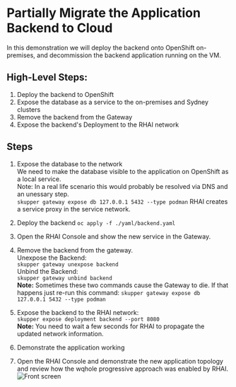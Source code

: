 # Partially Migrate the Application Backend to Cloud

In this demonstration we will deploy the backend onto OpenShift on-premises, and decommission the backend application running on the VM.

## High-Level Steps:
1. Deploy the backend to OpenShift
2. Expose the database as a service to the on-premises and Sydney clusters
3. Remove the backend from the Gateway
4. Expose the backend's Deployment to the RHAI network

## Steps

1. Expose the database to the network  
We need to make the database visible to the application on OpenShift as a local service.  
Note: In a real life scenario this would probably be resolved via DNS and an unessary step.  
```skupper gateway expose db 127.0.0.1 5432 --type podman```
RHAI creates a service proxy in the service network.

2. Deploy the backend
   ```oc apply -f ./yaml/backend.yaml```

3. Open the RHAI Console and show the new service in the Gateway.

4. Remove the backend from the gateway.  
Unexpose the Backend:  
```skupper gateway unexpose backend```  
Unbind the Backend:  
  ```skupper gateway unbind backend```  
**Note:** Sometimes these two commands cause the Gateway to die. If that happens just re-run this command: ```skupper gateway expose db 127.0.0.1 5432 --type podman```  

4. Expose the backend to the RHAI network:  
   ```skupper expose deployment backend --port 8080```  
   **Note:** You need to wait a few seconds for RHAI to propagate the updated network information.

5. Demonstrate the application working  

6. Open the RHAI Console and demonstrate the new application topology and review how the wqhole progressive approach was enabled by RHAI. 
![Front screen](./images/migrated-backend.png)

